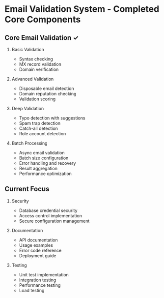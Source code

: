 # Email Validation System - Completed Core Components

## Core Email Validation ✓
1. Basic Validation
   - Syntax checking
   - MX record validation
   - Domain verification

2. Advanced Validation
   - Disposable email detection
   - Domain reputation checking
   - Validation scoring

3. Deep Validation
   - Typo detection with suggestions
   - Spam trap detection
   - Catch-all detection
   - Role account detection

4. Batch Processing
   - Async email validation
   - Batch size configuration
   - Error handling and recovery
   - Result aggregation
   - Performance optimization

## Current Focus
1. Security
   - Database credential security
   - Access control implementation
   - Secure configuration management

2. Documentation
   - API documentation
   - Usage examples
   - Error code reference
   - Deployment guide

3. Testing
   - Unit test implementation
   - Integration testing
   - Performance testing
   - Load testing